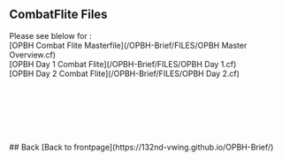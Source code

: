## CombatFlite Files


Please see blelow for :
<br>
[OPBH Combat Flite Masterfile](/OPBH-Brief/FILES/OPBH Master Overview.cf)
<br>
[OPBH Day 1 Combat Flite](/OPBH-Brief/FILES/OPBH Day 1.cf)
<br>
[OPBH Day 2 Combat Flite](/OPBH-Brief/FILES/OPBH Day 2.cf)

<br>
<br>
<br>
<br>
<br>
<br>
## Back
[Back to frontpage](https://132nd-vwing.github.io/OPBH-Brief/)